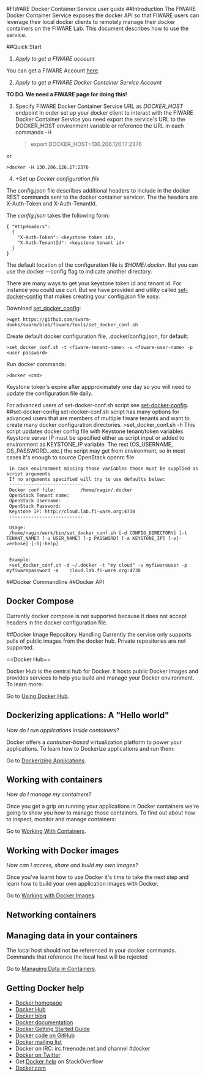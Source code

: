 <!--[metadata]>
+++
title = "FIWARE Docker Container Service user guide"
description = "FIWARE Docker Container Service programmer and user guide user guide home page"
keywords = ["docker, introduction, documentation, about, technology, docker.io, user, guide, user's, manual, platform, framework, virtualization, home,  intro"]
[menu.main]
parent = "mn_fun_docker"
+++
<![end-metadata]-->

#FIWARE Docker Container Service user guide
##Introduction
The FIWARE Docker Container Service exposes the docker API so that FIWARE users can leverage their local docker clients to remotely manage their docker containers on the FIWARE Lab. This document describes how to use the service.

##Quick Start
1) *Apply to get a FIWARE account*

You can get a FIWARE Account [here](https://account.lab.fiware.org/).

2) *Apply to get a FIWARE Docker Container Service Account*

**TO DO.  We need a FIWARE page for doing this!** 


3) Specify FIWARE Docker Container Service URL as  *DOCKER_HOST* endpoint
In order set up your docker client to interact with the FIWARE Docker Container Service you need export the service's URL to the DOCKER_HOST environment variable or reference the URL in each commands -H <services URL>

    >export DOCKER_HOST=130.206.126.17:2376

or

    >docker -H 130.206.126.17:2376

4) +Set up *Docker configuration file*

The config.json file describes additional headers to include in the docker REST commands sent to the docker container servicer.  The the headers are X-Auth-Token and X-Auth-TenantId. 

The *config.json* takes the following form:

    { "HttpHeaders":
      {
        "X-Auth-Token": <keystone token id>,      
        "X-Auth-TenantId": <keystone tenant id>    
      }
    }


The default location of the configuration file is *$HOME/.docker*.  But you can use the docker --config flag to indicate another directory. 

There are many ways to get your keystone token id and tenant id.  For instance you could use curl.  But we have provided and utility called [set-docker-config](./index.md#set-docker-config) that makes creating your config.json file easy.

Download [set_docker_config](https://github.com/swarm-hooks/swarm/blob/fiware/tools/set_docker_conf.sh):

    >wget https://github.com/swarm-dooks/swarm/blob/fiware/tools/set_docker_conf.sh
    
Create default docker configuration file, .docker/config.json, for default:

    >set_docker_conf.sh -t <fiware-tenant-name> -u <fiware-user-name> -p <user-password>
Run docker commands:

    >docker <cmd> 

Keystone token's expire after appproximately one day so you will need to update the configuration file daily.

For advanced users of set-docker-conf.sh script see [set-docker-config](./index.md#set-docker-config).
##set-docker-config
set-docker-conf.sh script has many options for advanced users that are members of multiple fiware tenants and want to create many docker configuration directories.
     >set_docker_conf.sh -h
     This script updates docker config file with Keystone
     tenant/token variables Keystone server IP must be specified
     either as script input or added to environment as KEYSTONE_IP
     variable. The rest (OS_USERNAME, OS_PASSWORD...etc.) the script
     may get from environment, so in most cases it's enough to
     source OpenStack openrc file

     In case environment missing those variables those must be supplied as script arguments
     If no arguments specified will try to use defaults below:
     ---------------------------
     Docker conf file:         /home/nagin/.docker
     OpenStack Tenant name:    
     OpenStack Username:     
     OpenStack Password:       
     Keystone IP: http://cloud.lab.fi-ware.org:4730
     ---------------------------

     Usage:
     /home/nagin/work/bin/set_docker_conf.sh [-d CONFIG_DIRECTORY] [-t TENANT_NAME] [-u USER_NAME] [-p PASSWORD] [-a KEYSTONE_IP] [-v|-verbose] [-h|-help]


     Example:
     >set_docker_conf.sh -d ~/.docker -t "my cloud" -u myfiwareuser -p myfiwarepassword -a    cloud.lab.fi-ware.org:4730


##Docker Commandline
##Docker API
## Docker Compose
Currently docker compose is not supported because it does not accept headers in the docker configuration file.

##Docker Image Repository Handling
Currently the service only supports pulls of public images from the docker hub.  Private repositories are not supported.

==Docker Hub==

Docker Hub is the central hub for Docker. It hosts public Docker images
and provides services to help you build and manage your Docker
environment. To learn more:

Go to [Using Docker Hub](https://docs.docker.com/docker-hub).

## Dockerizing applications: A "Hello world"

*How do I run applications inside containers?*

Docker offers a *container-based* virtualization platform to power your
applications. To learn how to Dockerize applications and run them:

Go to [Dockerizing Applications](dockerizing.md).


## Working with containers

*How do I manage my containers?*

Once you get a grip on running your applications in Docker containers
we're going to show you how to manage those containers. To find out
about how to inspect, monitor and manage containers:

Go to [Working With Containers](usingdocker.md).

## Working with Docker images

*How can I access, share and build my own images?*

Once you've learnt how to use Docker it's time to take the next step and
learn how to build your own application images with Docker.

Go to [Working with Docker Images](dockerimages.md).

## Networking containers

## Managing data in your containers

The local host should not be referenced in your docker commands.  Commands that reference the local host will be rejected

Go to [Managing Data in Containers](dockervolumes.md).


 




## Getting Docker help

* [Docker homepage](https://www.docker.com/)
* [Docker Hub](https://hub.docker.com)
* [Docker blog](https://blog.docker.com/)
* [Docker documentation](https://docs.docker.com/)
* [Docker Getting Started Guide](https://docs.docker.com/mac/started/)
* [Docker code on GitHub](https://github.com/docker/docker)
* [Docker mailing
  list](https://groups.google.com/forum/#!forum/docker-user)
* Docker on IRC: irc.freenode.net and channel #docker
* [Docker on Twitter](https://twitter.com/docker)
* Get [Docker help](https://stackoverflow.com/search?q=docker) on
  StackOverflow
* [Docker.com](https://www.docker.com/)
